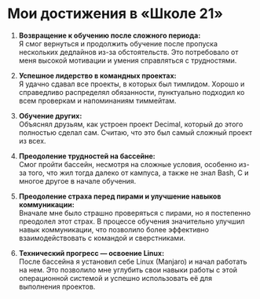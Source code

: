 
# Мои достижения в «Школе 21»

1. **Возвращение к обучению после сложного периода:**  
   Я смог вернуться и продолжить обучение после пропуска нескольких дедлайнов из-за обстоятельств. Это потребовало от меня высокой мотивации и умения справляться с трудностями.  

2. **Успешное лидерство в командных проектах:**  
   Я удачно сдавал все проекты, в которых был тимлидом. Хорошо и справедливо распределял обязанности, пунктуально подходил ко всем проверкам и напоминаниям тиммейтам.  

3. **Обучение других:**  
   Объяснял друзьям, как устроен проект Decimal, который до этого полностью сделал сам. Считаю, что это был самый сложный проект из всех.  

4. **Преодоление трудностей на бассейне:**  
   Смог пройти бассейн, несмотря на сложные условия, особенно из-за того, что жил тогда далеко от кампуса, а также не знал Bash, C и многое другое в начале обучения.  

5. **Преодоление страха перед пирами и улучшение навыков коммуникации:**  
   Вначале мне было страшно проверяться с пирами, но я постепенно преодолел этот страх. В процессе обучения значительно улучшил навык коммуникации, что позволило более эффективно взаимодействовать с командой и сверстниками.  

6. **Технический прогресс — освоение Linux:**  
   После бассейна я установил себе Linux (Manjaro) и начал работать на нем. Это позволило мне углубить свои навыки работы с этой операционной системой и успешно использовать её для выполнения проектов.  
